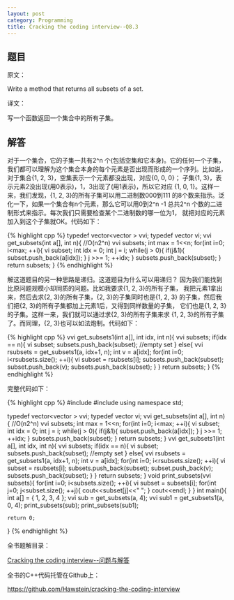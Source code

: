 ```yaml
---
layout: post
category: Programming
title: Cracking the coding interview--Q8.3
---
```


## 题目

原文：

Write a method that returns all subsets of a set.

译文：

写一个函数返回一个集合中的所有子集。

## 解答

对于一个集合，它的子集一共有2^n 个(包括空集和它本身)。它的任何一个子集，
我们都可以理解为这个集合本身的每个元素是否出现而形成的一个序列。比如说，
对于集合{1, 2, 3}，空集表示一个元素都没出现，对应{0, 0, 0}；
子集{1, 3}，表示元素2没出现(用0表示)，1，3出现了(用1表示)，所以它对应
{1, 0, 1}。这样一来，我们发现，{1, 2, 3}的所有子集可以用二进制数000到111
的8个数来指示。泛化一下，如果一个集合有n个元素，那么它可以用0到2^n -1
总共2^n 个数的二进制形式来指示。每次我们只需要检查某个二进制数的哪一位为1，
就把对应的元素加入到这个子集就OK。代码如下：

{% highlight cpp %}
typedef vector<vector<int> > vvi;
typedef vector<int> vi;
vvi get_subsets(int a[], int n){ //O(n2^n)
    vvi subsets;
    int max = 1<<n;
    for(int i=0; i<max; ++i){
        vi subset;
        int idx = 0;
        int j = i;
        while(j > 0){
            if(j&1){
                subset.push_back(a[idx]);
            }
            j >>= 1;
            ++idx;
        }
        subsets.push_back(subset);
    }
    return subsets;
}
{% endhighlight %}

解这道题目的另一种思路是递归。这道题目为什么可以用递归？
因为我们能找到比原问题规模小却同质的问题。比如我要求{1, 2, 3}的所有子集，
我把元素1拿出来，然后去求{2, 3}的所有子集，{2, 3}的子集同时也是{1, 2, 3}
的子集，然后我们把{2, 3}的所有子集都加上元素1后，又得到同样数量的子集，
它们也是{1, 2, 3}的子集。这样一来，我们就可以通过求{2, 3}的所有子集来求
{1, 2, 3}的所有子集了。而同理，{2, 3}也可以如法炮制。代码如下：

{% highlight cpp %}
vvi get_subsets1(int a[], int idx, int n){
    vvi subsets;
    if(idx == n){
        vi subset;
        subsets.push_back(subset); //empty set
    }
    else{
        vvi rsubsets = get_subsets1(a, idx+1, n);
        int v = a[idx];
        for(int i=0; i<rsubsets.size(); ++i){
            vi subset = rsubsets[i];
            subsets.push_back(subset);
            subset.push_back(v);
            subsets.push_back(subset);
        }
    }
    return subsets;
}
{% endhighlight %}

完整代码如下：

{% highlight cpp %}
#include <iostream>
#include <vector>
using namespace std;

typedef vector<vector<int> > vvi;
typedef vector<int> vi;
vvi get_subsets(int a[], int n){ //O(n2^n)
    vvi subsets;
    int max = 1<<n;
    for(int i=0; i<max; ++i){
        vi subset;
        int idx = 0;
        int j = i;
        while(j > 0){
            if(j&1){
                subset.push_back(a[idx]);
            }
            j >>= 1;
            ++idx;
        }
        subsets.push_back(subset);
    }
    return subsets;
}
vvi get_subsets1(int a[], int idx, int n){
    vvi subsets;
    if(idx == n){
        vi subset;
        subsets.push_back(subset); //empty set
    }
    else{
        vvi rsubsets = get_subsets1(a, idx+1, n);
        int v = a[idx];
        for(int i=0; i<rsubsets.size(); ++i){
            vi subset = rsubsets[i];
            subsets.push_back(subset);
            subset.push_back(v);
            subsets.push_back(subset);
        }
    }
    return subsets;
}
void print_subsets(vvi subsets){
    for(int i=0; i<subsets.size(); ++i){
        vi subset = subsets[i];
        for(int j=0; j<subset.size(); ++j){
            cout<<subset[j]<<" ";
        }
        cout<<endl;
    }
}
int main(){
    int a[] = {
        1, 2, 3, 4
    };
    vvi sub = get_subsets(a, 4);
    vvi sub1 = get_subsets1(a, 0, 4);
    print_subsets(sub);
    print_subsets(sub1);
    
    return 0;
}
{% endhighlight %}

全书题解目录：

[Cracking the coding interview--问题与解答](/posts/ctci-solutions-contents.html)

全书的C++代码托管在Github上：

<https://github.com/Hawstein/cracking-the-coding-interview>
